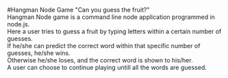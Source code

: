 #Hangman Node Game
"Can you guess the fruit?"  
Hangman Node game is a command line node application programmed in node.js.  
Here a user tries to guess a fruit by typing letters within a certain number of guesses.  
If he/she can predict the correct word within that specific number of guesses, he/she wins.  
Otherwise he/she loses, and the correct word is shown to his/her.  
A user can choose to continue playing untill all the words are guessed.  